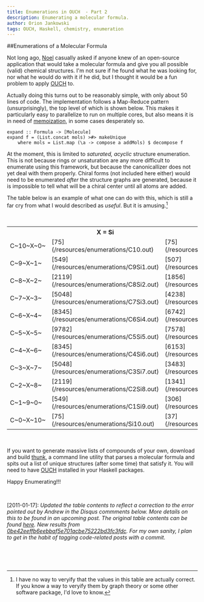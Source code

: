 ```yaml
---
title: Enumerations in OUCH  - Part 2 
description: Enumerating a molecular formula.
author: Orion Jankowski
tags: OUCH, Haskell, chemistry, enumeration 
---
```

##Enumerations of a Molecular Formula

Not long ago, [Noel](http://baoilleach.blogspot.com/) casually asked if anyone 
knew of an open-source application that would take a molecular formula and
give you all possible (valid) chemical structures.  I'm not sure if he found 
what he was looking for, nor what he would do with it if he did, but I thought
it would be a fun problem to apply [OUCH](/posts/2010-08-02-ouch.html) to.

Actually doing this turns out to be reasonably simple, with only about 50 lines
of code.  The implementation follows a Map-Reduce pattern (unsurprisingly), the
top level of which is shown below.  This makes it particularly easy to
parallelize to run on multiple cores, but also means it is in need of
[memoization](http://en.wikipedia.org/wiki/Memoization), in some cases
desperately so.

~~~~~~~{.haskell }
expand :: Formula -> [Molecule]
expand f = (List.concat mols) >#> makeUnique 
    where mols = List.map (\a -> compose a addMols) $ decompose f
~~~~~~~

At the moment, this is limited to *saturated, acyclic* structure enumeration.
This is not because rings or unsaturation are any more difficult to enumerate
using this framework, but because the canonicallizer does not yet deal with
them properly.  Chiral forms (not included here either) would need to be
enumerated *after* the structure graphs are generated, because it is impossible
to tell what will be a chiral center until all atoms are added.

The table below is an example of what one can do with this, which is still a
far cry from what I would described as *useful*.  But it is amusing.[^1]

<br>
<table class="post" style="empty-cells : hide; border-collapse: collapse;"> 
<col span="5" style="width: 5em" /> 
  <tr>
    <th></th>
    <th>X = Si</th>
    <th>X = N</th>
    <th>X = O</th>
    <th>X = Cl</th>
   </tr>
  <tr>
    <td>C~10~X~0~</td>
    <td>[75](/resources/enumerations/C10.out)</td>
    <td>[75](/resources/enumerations/C10.out)</td>
    <td>[75](/resources/enumerations/C10.out)</td>
    <td>[75](/resources/enumerations/C10.out)</td>
  </tr>
  <tr>
    <td>C~9~X~1~</td>
    <td>[549](/resources/enumerations/C9Si1.out)</td>
    <td>[507](/resources/enumerations/C9N1.out)</td>
    <td>[405](/resources/enumerations/C9O1.out)</td>
    <td>[211](/resources/enumerations/C9Cl1.out)</td>
  </tr>
  <tr>
    <td>C~8~X~2~</td>
    <td>[2119](/resources/enumerations/C8Si2.out)</td>
    <td>[1856](/resources/enumerations/C8N2.out)</td>
    <td>[1225](/resources/enumerations/C8O2.out)</td>
    <td>[332](/resources/enumerations/C8Cl2.out)</td>
  </tr>
  <tr>
    <td>C~7~X~3~</td>
    <td>[5048](/resources/enumerations/C7Si3.out)</td>
    <td>[4238](/resources/enumerations/C7N3.out)</td>
    <td>[2275](/resources/enumerations/C7O3.out)</td>
    <td>[312](/resources/enumerations/C7Cl3.out)</td>
  </tr>
  <tr>
    <td>C~6~X~4~</td>
    <td>[8345](/resources/enumerations/C6Si4.out)</td>
    <td>[6742](/resources/enumerations/C6N4.out)</td>
    <td>[2922](/resources/enumerations/C6O4.out)</td>
    <td>[198](/resources/enumerations/C6Cl4.out)</td>
  </tr>
  <tr>
    <td>C~5~X~5~</td>
    <td>[9782](/resources/enumerations/C5Si5.out)</td>
    <td>[7578](/resources/enumerations/C5N5.out)</td>
    <td>[2570](/resources/enumerations/C5O5.out)</td>
    <td>[78](/resources/enumerations/C5Cl5.out)</td>
  </tr>
  <tr>
    <td>C~4~X~6~</td>
    <td>[8345](/resources/enumerations/C4Si6.out)</td>
    <td>[6153](/resources/enumerations/C4N6.out)</td>
    <td>[1579](/resources/enumerations/C4O6.out)</td>
    <td>[20](/resources/enumerations/C4Cl6.out)</td>
  </tr>
  <tr>
    <td>C~3~X~7~</td>
    <td>[5048](/resources/enumerations/C3Si7.out)</td>
    <td>[3483](/resources/enumerations/C3N7.out)</td>
    <td>[625](/resources/enumerations/C3O7.out)</td>
    <td>[2](/resources/enumerations/C3Cl7.out)</td>
  </tr>
  <tr>
    <td>C~2~X~8~</td>
    <td>[2119](/resources/enumerations/C2Si8.out)</td>
    <td>[1341](/resources/enumerations/C2N8.out)</td>
    <td>[155](/resources/enumerations/C2O8.out)</td>
    <td>[0](/resources/enumerations/C2Cl8.out)</td>
  </tr>
  <tr>
    <td>C~1~9~0~</td>
    <td>[549](/resources/enumerations/C1Si9.out)</td>
    <td>[306](/resources/enumerations/C1N9.out)</td>
    <td>[18](/resources/enumerations/C1O9.out)</td>
    <td>[0](/resources/enumerations/C1Cl9.out)</td>
  </tr>
  <tr>
    <td>C~0~X~10~</td>
    <td>[75](/resources/enumerations/Si10.out)</td>
    <td>[37](/resources/enumerations/N10.out)</td>
    <td>[1](/resources/enumerations/O10.out)</td>
    <td>[0](/resources/enumerations/Cl10.out)</td>
  </tr>
</table>
<br>

If you want to generate massive lists of compounds of your own, download and
build [thunk](/resources/thunk.hs), a command line utility that parses a
molecular formula and spits out a list of unique structures (after some time)
that satisfy it.  You will need to have [OUCH](/posts/2010-08-02-ouch.html)
installed in your Haskell packages. 
 
Happy Enumerating!!!

<br>

\[2011-01-17\]: *Updated the table contents to reflect a correction to the error pointed out by Andrew in
the Disqus commments below.  More details on this to be found in an upcoming post.
The original table contents can be found [here](/resources/enumerations/old_enumerations_2010-12-19/old_enumerations.html).  New results from [0be42eeffb6eebbaf5e701acbe75222bd3fc3fdc](https://github.com/odj/Ouch/commit/0be42eeffb6eebbaf5e701acbe75222bd3fc3fdc).  For my own sanity, I plan to get in the habit of tagging code-related posts with a commit.*

<br><br><br>


[^1]: I have no way to veryify that the values in this table are actually correct.  If you
know a way to veryify them by graph theory or some other software package, I'd
love to know.


